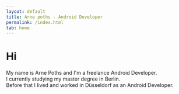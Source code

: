 ```yaml
---
layout: default
title: Arne poths - Android Developer
permalink: /index.html
tab: home
---
```


<h1>Hi</h1>

My name is Arne Poths and I'm a freelance Android Developer. 
<br />I currently studying my master degree in Berlin.
<br />Before that I lived and worked in Düsseldorf as an Android Developer.
